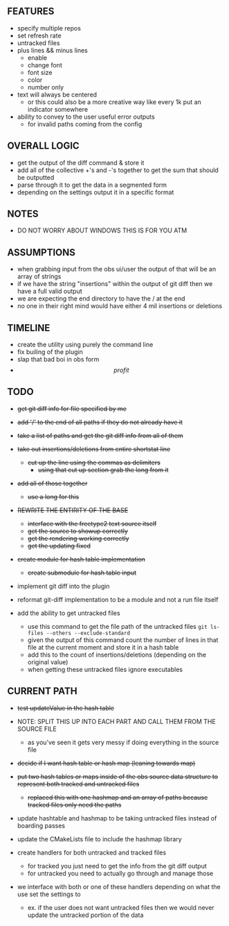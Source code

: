 ## FEATURES

- specify multiple repos
- set refresh rate
- untracked files
- plus lines && minus lines
  - enable
  - change font
  - font size
  - color
  - number only
- text will always be centered
  - or this could also be a more creative way like every 1k put an indicator somewhere
- ability to convey to the user useful error outputs
  - for invalid paths coming from the config

## OVERALL LOGIC

- get the output of the diff command & store it  
- add all of the collective +'s and -'s together to get the sum that should be outputted
- parse through it to get the data in a segmented form
- depending on the settings output it in a specific format

## NOTES

- DO NOT WORRY ABOUT WINDOWS THIS IS FOR YOU ATM

## ASSUMPTIONS

- when grabbing input from the obs ui/user the output of that will be an array of strings
- if we have the string "insertions" within the output of git diff then we have a full valid output
- we are expecting the end directory to have the / at the end
- no one in their right mind would have either 4 mil insertions or deletions

## TIMELINE

- create the utility using purely the command line
- fix builing of the plugin
- slap that bad boi in obs form
- $$profit$$

## TODO

- ~~get git diff info for file specified by me~~
- ~~add '/' to the end of all paths if they do not already have it~~
- ~~take a list of paths and get the git diff info from all of them~~
- ~~take out insertions/deletions from entire shortstat line~~
  - ~~cut up the line using the commas as delimiters~~
    - ~~using that cut up section grab the long from it~~
- ~~add all of those together~~
  - ~~use a long for this~~

- ~~REWRITE THE ENTIRITY OF THE BASE~~
  - ~~interface with the freetype2 text source itself~~
  - ~~get the source to showup correctly~~
  - ~~get the rendering working correctly~~
  - ~~get the updating fixed~~
- ~~create module for hash table implementation~~
  - ~~create submodule for hash table input~~

- implement git diff into the plugin
- reformat git-diff implementation to be a module and not a run file itself
- add the ability to get untracked files
  - use this command to get the file path of the untracked files ```git ls-files --others --exclude-standard```
  - given the output of this command count the number of lines in that file at the current moment and store it in a hash table
  - add this to the count of insertions/deletions (depending on the original value)
  - when getting these untracked files ignore executables

## CURRENT PATH

- ~~test updateValue in the hash table~~
- NOTE: SPLIT THIS UP INTO EACH PART AND CALL THEM FROM THE SOURCE FILE
  - as you've seen it gets very messy if doing everything in the source file

- ~~decide if I want hash table or hash map (leaning towards map)~~
- ~~put two hash tables or maps inside of the obs source data structure to represent both tracked and untracked files~~
  - ~~replaced this with one hashmap and an array of paths because tracked files only need the paths~~
- update hashtable and hashmap to be taking untracked files instead of boarding passes
- update the CMakeLists file to include the hashmap library
- create handlers for both untracked and tracked files
  - for tracked you just need to get the info from the git diff output
  - for untracked you need to actually go through and manage those
- we interface with both or one of these handlers depending on what the use set the settings to
  - ex. if the user does not want untracked files then we would never update the untracked portion of the data
